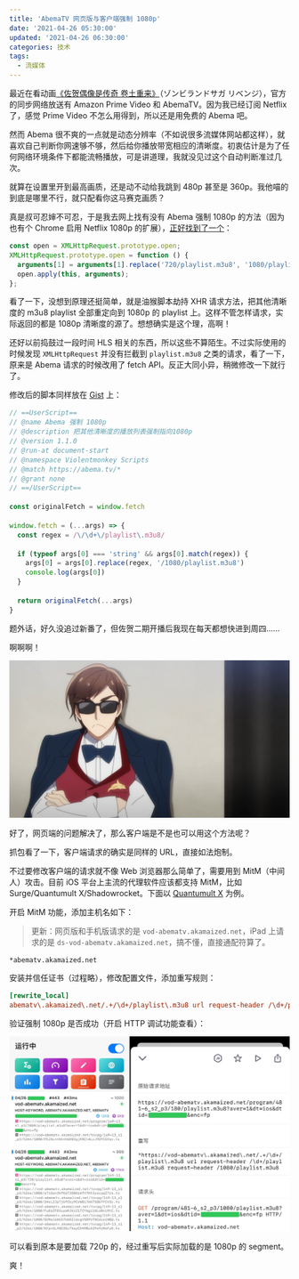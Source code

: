 ```yaml
---
title: 'AbemaTV 网页版与客户端强制 1080p'
date: '2021-04-26 05:30:00'
updated: '2021-04-26 06:30:00'
categories: 技术
tags:
  - 流媒体
---
```


最近在看动画[《佐贺偶像是传奇 卷土重来》](https://zombielandsaga.com/)（ゾンビランドサガ リベンジ），官方的同步网络放送有 Amazon Prime Video 和 AbemaTV。因为我已经订阅 Netflix 了，感觉 Prime Video 不怎么用得到，所以还是用免费的 Abema 吧。

然而 Abema 很不爽的一点就是动态分辨率（不如说很多流媒体网站都这样），就喜欢自己判断你网速够不够，然后给你播放带宽相应的清晰度。初衷估计是为了任何网络环境条件下都能流畅播放，可是讲道理，我就没见过这个自动判断准过几次。

就算在设置里开到最高画质，还是动不动给我跳到 480p 甚至是 360p。我他喵的到底是哪里不行，就只配看你这马赛克画质？

<!--more-->

真是叔可忍婶不可忍，于是我去网上找有没有 Abema 强制 1080p 的方法（因为也有个 Chrome 启用 Netflix 1080p 的扩展），[正好找到了一个](https://gist.github.com/Last-Order/43199b7a701fc94e800c2de0ed021f1c)：

```js
const open = XMLHttpRequest.prototype.open;
XMLHttpRequest.prototype.open = function () {
  arguments[1] = arguments[1].replace('720/playlist.m3u8', '1080/playlist.m3u8');
  open.apply(this, arguments);
};
```

看了一下，没想到原理还挺简单，就是油猴脚本劫持 XHR 请求方法，把其他清晰度的 m3u8 playlist 全部重定向到 1080p 的 playlist 上。这样不管怎样请求，实际返回的都是 1080p 清晰度的源了。想想确实是这个理，高啊！

还好以前捣鼓过一段时间 HLS 相关的东西，所以这些不算陌生。不过实际使用的时候发现 `XMLHttpRequest` 并没有拦截到 `playlist.m3u8` 之类的请求，看了一下，原来是 Abema 请求的时候改用了 fetch API。反正大同小异，稍微修改一下就行了。

修改后的脚本同样放在 [Gist](https://gist.github.com/prinsss/0c7730cdac336dfeddd3f22da6ad08a5) 上：

```js
// ==UserScript==
// @name Abema 强制 1080p
// @description 把其他清晰度的播放列表强制指向1080p
// @version 1.1.0
// @run-at document-start
// @namespace Violentmonkey Scripts
// @match https://abema.tv/*
// @grant none
// ==/UserScript==

const originalFetch = window.fetch

window.fetch = (...args) => {
  const regex = /\/\d+\/playlist\.m3u8/

  if (typeof args[0] === 'string' && args[0].match(regex)) {
    args[0] = args[0].replace(regex, '/1080/playlist.m3u8')
    console.log(args[0])
  }

  return originalFetch(...args)
}
```

题外话，好久没追过新番了，但佐贺二期开播后我现在每天都想快进到周四……

啊啊啊！

![zombieland-saga-revenge-ep3](abematv-force-1080p/zombieland-saga-revenge-ep3.jpg)

好了，网页端的问题解决了，那么客户端是不是也可以用这个方法呢？

抓包看了一下，客户端请求的确实是同样的 URL，直接如法炮制。

不过要修改客户端的请求就不像 Web 浏览器那么简单了，需要用到 MitM（中间人）攻击。目前 iOS 平台上主流的代理软件应该都支持 MitM，比如 Surge/Quantumult X/Shadowrocket。下面以 [Quantumult X](https://github.com/crossutility/Quantumult-X) 为例。

开启 MitM 功能，添加主机名如下：

> 更新：网页版和手机版请求的是 `vod-abematv.akamaized.net`，iPad 上请求的是 `ds-vod-abematv.akamaized.net`，搞不懂，直接通配符算了。

```text
*abematv.akamaized.net
```

安装并信任证书（过程略），修改配置文件，添加重写规则：

```ini
[rewrite_local]
abematv\.akamaized\.net/.+/\d+/playlist\.m3u8 url request-header /\d+/playlist.m3u8 request-header /1080/playlist.m3u8
```

验证强制 1080p 是否成功（开启 HTTP 调试功能查看）：

![quantumult-x-rewrite](abematv-force-1080p/quantumult-x-rewrite.jpg)

可以看到原本是要加载 720p 的，经过重写后实际加载的是 1080p 的 segment。

爽！

